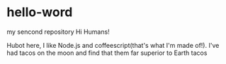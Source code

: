 # hello-word
my sencond repository
Hi Humans!

Hubot here, I like Node.js and coffeescript(that's what I'm made of!).
I've had tacos on the moon and find that them far superior to Earth tacos
